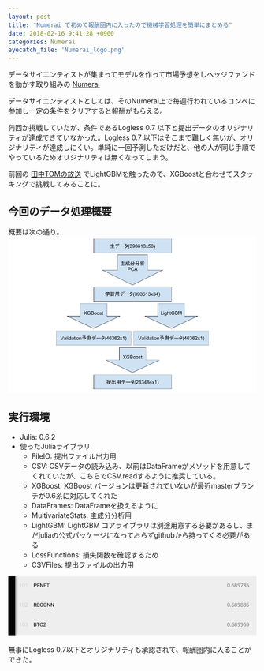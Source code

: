 ```yaml
---
layout: post
title: "Numerai で初めて報酬圏内に入ったので機械学習処理を簡単にまとめる"
date: 2018-02-16 9:41:28 +0900
categories: Numerai
eyecatch_file: 'Numerai_logo.png'
---
```


データサイエンティストが集まってモデルを作って市場予想をしヘッジファンドを動かす取り組みの [Numerai](https://wired.jp/2017/02/26/numerai/)

データサイエンティストとしては、そのNumerai上で毎週行われているコンペに参加し一定の条件をクリアすると報酬がもらえる。

何回か挑戦していたが、条件であるLogless 0.7 以下と提出データのオリジナリティが達成できていなかった。Logless 0.7 以下はそこまで難しく無いが、オリジナリティが達成しにくい。単純に一回予測しただけだと、他の人が同じ手順でやっているためオリジナリティは無くなってしまう。

前回の [田中TOMの放送](https://tanaka-tom.github.io/kaggle-master/2018/02/12/kaggle-master-13.html) でLightGBMを触ったので、XGBoostと合わせてスタッキングで挑戦してみることに。

## 今回のデータ処理概要
概要は次の通り。
![](/images/2018-02-16/numerai.png)

## 実行環境
- Julia: 0.6.2
- 使ったJuliaライブラリ
  - FileIO: 提出ファイル出力用
  - CSV: CSVデータの読み込み、以前はDataFrameがメソッドを用意してくれていたが、こちらでCSV.readするように推奨している。
  - XGBoost: XGBoost バージョンは更新されていないが最近masterブランチが0.6系に対応してくれた
  - DataFrames: DataFrameを扱えるように
  - MultivariateStats: 主成分分析用
  - LightGBM: LightGBM コアライブラリは別途用意する必要があるし、まだjuliaの公式パッケージになっておらずgithubから持ってくる必要がある
  - LossFunctions: 損失関数を確認するため
  - CSVFiles: 提出ファイルの出力用

![](/images/2018-02-16/numerai-1.png)

無事にLogless 0.7以下とオリジナリティも承認されて、報酬圏内に入ることができた。
